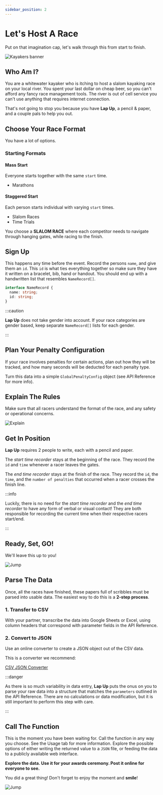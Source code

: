 ```yaml
---
sidebar_position: 2
---
```


# Let's Host A Race

Put on that imagination cap, let's walk through this from start to finish.

![Kayakers banner](assets/img.png)

## Who Am I?

You are a whitewater kayaker who is itching to host a slalom kayaking race on your local
river. You spent your last dollar on cheap beer, so you can't afford any fancy race
management tools. The river is out of cell service you can't use anything that requires
internet connection.

That's not going to stop you because you have **Lap Up**, a pencil & paper, and a couple
pals to help you out.

## Choose Your Race Format

You have a lot of options.

### Starting Formats

#### Mass Start

Everyone starts together with the same `start` time.

* Marathons

#### Staggered Start

Each person starts individual with varying `start` times.

* Slalom Races
* Time Trials

You choose a **SLALOM RACE** where each competitor needs to navigate through hanging
gates, while racing to the finish.

## Sign Up

This happens any time before the event. Record the persons `name`, and give them an
`id`. This `id` is what ties everything together so make sure they have it written on a
bracelet, bib, hand or handout. You should end up with a handwritten list that
resembles `NameRecord[]`.

```typescript
interface NameRecord {
  name: string;
  id: string;
}
```

:::caution

**Lap Up** does not take gender into account. If your race categories are gender based,
keep separate `NameRecord[]` lists for each gender.

:::

## Plan Your Penalty Configuration

If your race involves penalties for certain actions, plan out how they will be tracked,
and how many seconds will be deducted for each penalty type.

Turn this data into a simple `GlobalPenaltyConfig` object (see API Reference for more
info).

## Explain The Rules

Make sure that all racers understand the format of the race, and any safety or operational
concerns.

![Explain](assets/explain.png)

## Get In Position

**Lap Up** requires 2 people to write, each with a pencil and paper.

The *start time recorder* stays at the beginning of the race. They record the `id`
and `time` whenever a racer leaves the gates.

The *end time recorder* stays at the finish of the race. They record the `id`, the `time`,
and the `number of penalties` that occurred when a racer crosses the finish line.

:::info

Luckily, there is no need for the *start time recorder* and the *end time recorder* to
have any form of verbal or visual contact! They are both responsible for recording the
current time when their respective racers start/end.

:::

## Ready, Set, GO!

We'll leave this up to you!

![Jump](assets/jump.png)

## Parse The Data

Once, all the races have finished, these papers full of scribbles must be parsed into
usable data. The easiest way to do this is a **2-step process**.

### 1. Transfer to CSV

With your partner, transcribe the data into Google Sheets or Excel, using column headers
that correspond with parameter fields in the API Reference.

### 2. Convert to JSON

Use an online converter to create a JSON object out of the CSV data.

This is a converter we recommend:

[CSV JSON Converter](https://csvjson.com/)

:::danger

As there is so much variability in data entry, **Lap Up** puts the onus on you to parse
your raw data into a structure that matches the `parameters` outlined in the API
Reference. There are no calculations or data modification, but it is still important to
perform this step with care.

:::

## Call The Function

This is the moment you have been waiting for. Call the function in any way you choose. See
the Usage tab for more information. Explore the possible options of either writing the
returned value to a `JSON` file, or feeding the data to a publicly available web
interface.

**Explore the data. Use it for your awards ceremony. Post it online for everyone to see.**

You did a great thing! Don't forget to enjoy the moment and **smile**!

![Jump](assets/archie.png)





